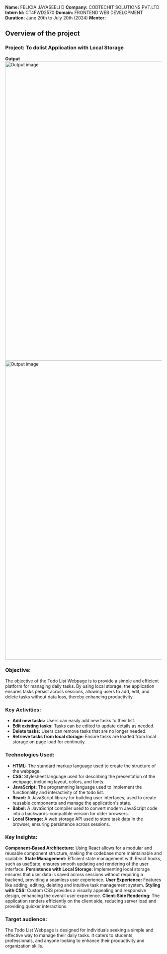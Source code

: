 **Name:** FELICIA JAYASEELI D
**Company:** CODTECHIT SOLUTIONS PVT.LTD
**Intern Id:** CT4FWD2570
**Domain:** FRONTEND WEB DEVELOPMENT
**Duration:** June 20th to July 20th (2024)
**Mentor:**

## Overview of the project
### Project: To dolist Application with Local Storage

**Output**
<img width="959" alt="Output image" src="https://github.com/user-attachments/assets/e74b5881-121a-49c6-95f8-4a6fc2fadbec">
<img width="958" alt="Output image" src="https://github.com/user-attachments/assets/81b688dc-476e-4337-a21e-aef744d235c1">

### Objective:
The objective of the Todo List Webpage is to provide a simple and efficient platform for managing daily tasks. By using local storage, the application ensures tasks persist across sessions, allowing users to add, edit, and delete tasks without data loss, thereby enhancing productivity.

### Key Activities:
- **Add new tasks:** Users can easily add new tasks to their list.
- **Edit existing tasks:** Tasks can be edited to update details as needed.
- **Delete tasks:** Users can remove tasks that are no longer needed.
- **Retrieve tasks from local storage:** Ensure tasks are loaded from local storage on page load for continuity.

### Technologies Used:
- **HTML:** The standard markup language used to create the structure of the webpage.
- **CSS:** Stylesheet language used for describing the presentation of the webpage, including layout, colors, and fonts.
- **JavaScript:** The programming language used to implement the functionality and interactivity of the todo list.
- **React:** A JavaScript library for building user interfaces, used to create reusable components and manage the application's state.
- **Babel:** A JavaScript compiler used to convert modern JavaScript code into a backwards-compatible version for older browsers.
- **Local Storage:** A web storage API used to store task data in the browser, ensuring persistence across sessions.

### Key Insights:
**Component-Based Architecture:** Using React allows for a modular and reusable component structure, making the codebase more maintainable and scalable.
**State Management:** Efficient state management with React hooks, such as useState, ensures smooth updating and rendering of the user interface.
**Persistence with Local Storage:** Implementing local storage ensures that user data is saved across sessions without requiring a backend, providing a seamless user experience.
**User Experience:** Features like adding, editing, deleting and intuitive task management system.
**Styling with CSS:** Custom CSS provides a visually appealing and responsive design, enhancing the overall user experience.
**Client-Side Rendering:** The application renders efficiently on the client side, reducing server load and providing quicker interactions.

### Target audience:
The Todo List Webpage is designed for individuals seeking a simple and effective way to manage their daily tasks. It caters to students, professionals, and anyone looking to enhance their productivity and organization skills.


